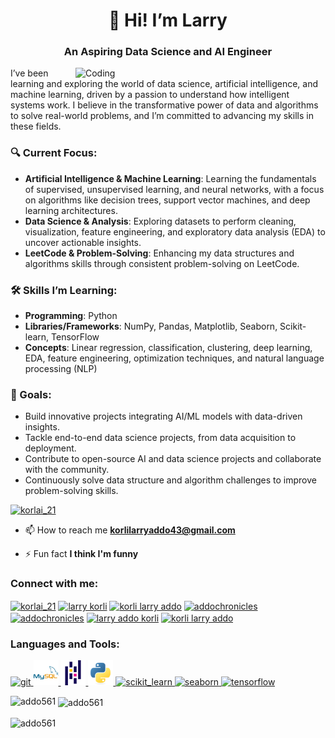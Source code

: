 <h1 align='center'>👋 Hi! I’m Larry</h1>
<h3 align="center">An Aspiring Data Science and AI Engineer</h3>
<img align='right' alt='Coding' width='400' src='https://www.meritas.in/wp-content/uploads/2022/04/AI-ML-sevices.png'>

I’ve been learning and exploring the world of data science, artificial intelligence, and machine learning, driven by a passion to understand how intelligent systems work. I believe in the transformative power of data and algorithms to solve real-world problems, and I’m committed to advancing my skills in these fields.

### 🔍 Current Focus:
- **Artificial Intelligence & Machine Learning**: Learning the fundamentals of supervised, unsupervised learning, and neural networks, with a focus on algorithms like decision trees, support vector machines, and deep learning architectures.  
- **Data Science & Analysis**: Exploring datasets to perform cleaning, visualization, feature engineering, and exploratory data analysis (EDA) to uncover actionable insights.  
- **LeetCode & Problem-Solving**: Enhancing my data structures and algorithms skills through consistent problem-solving on LeetCode.

### 🛠️ Skills I’m Learning:
- **Programming**: Python  
- **Libraries/Frameworks**: NumPy, Pandas, Matplotlib, Seaborn, Scikit-learn, TensorFlow  
- **Concepts**: Linear regression, classification, clustering, deep learning, EDA, feature engineering, optimization techniques, and natural language processing (NLP)  

### 🌱 Goals:
- Build innovative projects integrating AI/ML models with data-driven insights.  
- Tackle end-to-end data science projects, from data acquisition to deployment.  
- Contribute to open-source AI and data science projects and collaborate with the community.  
- Continuously solve data structure and algorithm challenges to improve problem-solving skills.  

<p align="left"> <a href="https://twitter.com/korlai_21" target="blank"><img src="https://img.shields.io/twitter/follow/korlai_21?logo=twitter&style=for-the-badge" alt="korlai_21" /></a> </p>

- 📫 How to reach me **korlilarryaddo43@gmail.com**

- ⚡ Fun fact **I think I'm funny**

### Connect with me:
<p align="left">
<a href="https://twitter.com/korlai_21" target="blank"><img align="center" src="https://raw.githubusercontent.com/rahuldkjain/github-profile-readme-generator/master/src/images/icons/Social/twitter.svg" alt="korlai_21" height="30" width="40" /></a>
<a href="https://linkedin.com/in/larry korli" target="blank"><img align="center" src="https://raw.githubusercontent.com/rahuldkjain/github-profile-readme-generator/master/src/images/icons/Social/linked-in-alt.svg" alt="larry korli" height="30" width="40" /></a>
<a href="https://kaggle.com/korli larry addo" target="blank"><img align="center" src="https://raw.githubusercontent.com/rahuldkjain/github-profile-readme-generator/master/src/images/icons/Social/kaggle.svg" alt="korli larry addo" height="30" width="40" /></a>
<a href="https://instagram.com/addochronicles" target="blank"><img align="center" src="https://raw.githubusercontent.com/rahuldkjain/github-profile-readme-generator/master/src/images/icons/Social/instagram.svg" alt="addochronicles" height="30" width="40" /></a>
<a href="https://www.youtube.com/c/addochronicles" target="blank"><img align="center" src="https://raw.githubusercontent.com/rahuldkjain/github-profile-readme-generator/master/src/images/icons/Social/youtube.svg" alt="addochronicles" height="30" width="40" /></a>
<a href="https://www.hackerrank.com/larry addo korli" target="blank"><img align="center" src="https://raw.githubusercontent.com/rahuldkjain/github-profile-readme-generator/master/src/images/icons/Social/hackerrank.svg" alt="larry addo korli" height="30" width="40" /></a>
<a href="https://www.leetcode.com/korli larry addo" target="blank"><img align="center" src="https://raw.githubusercontent.com/rahuldkjain/github-profile-readme-generator/master/src/images/icons/Social/leet-code.svg" alt="korli larry addo" height="30" width="40" /></a>
</p>

### Languages and Tools:
<p align="left"> 
<a href="https://git-scm.com/" target="_blank" rel="noreferrer"> <img src="https://www.vectorlogo.zone/logos/git-scm/git-scm-icon.svg" alt="git" width="40" height="40"/> </a> 
<a href="https://www.mysql.com/" target="_blank" rel="noreferrer"> <img src="https://raw.githubusercontent.com/devicons/devicon/master/icons/mysql/mysql-original-wordmark.svg" alt="mysql" width="40" height="40"/> </a> 
<a href="https://pandas.pydata.org/" target="_blank" rel="noreferrer"> <img src="https://raw.githubusercontent.com/devicons/devicon/2ae2a900d2f041da66e950e4d48052658d850630/icons/pandas/pandas-original.svg" alt="pandas" width="40" height="40"/> </a> 
<a href="https://www.python.org" target="_blank" rel="noreferrer"> <img src="https://raw.githubusercontent.com/devicons/devicon/master/icons/python/python-original.svg" alt="python" width="40" height="40"/> </a> 
<a href="https://scikit-learn.org/" target="_blank" rel="noreferrer"> <img src="https://upload.wikimedia.org/wikipedia/commons/0/05/Scikit_learn_logo_small.svg" alt="scikit_learn" width="40" height="40"/> </a> 
<a href="https://seaborn.pydata.org/" target="_blank" rel="noreferrer"> <img src="https://seaborn.pydata.org/_images/logo-mark-lightbg.svg" alt="seaborn" width="40" height="40"/> </a> 
<a href="https://www.tensorflow.org" target="_blank" rel="noreferrer"> <img src="https://www.vectorlogo.zone/logos/tensorflow/tensorflow-icon.svg" alt="tensorflow" width="40" height="40"/> </a> 
</p>

<p><img align="left" src="https://github-readme-stats.vercel.app/api/top-langs?username=addo561&show_icons=true&locale=en&layout=compact" alt="addo561" /></p>

<p>&nbsp;<img align="center" src="https://github-readme-stats.vercel.app/api?username=addo561&show_icons=true&locale=en" alt="addo561" /></p>

<p><img align="center" src="https://github-readme-streak-stats.herokuapp.com/?user=addo561&" alt="addo561" /></p>

